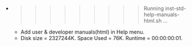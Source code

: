* >>>>>>>>> Running inst-std-help-manuals-html.sh ...
  * Add user & developer manuals(html) in Help menu.
  * Disk size = 2327244K. Space Used = 76K. Runtime = 00:00:00:01.
